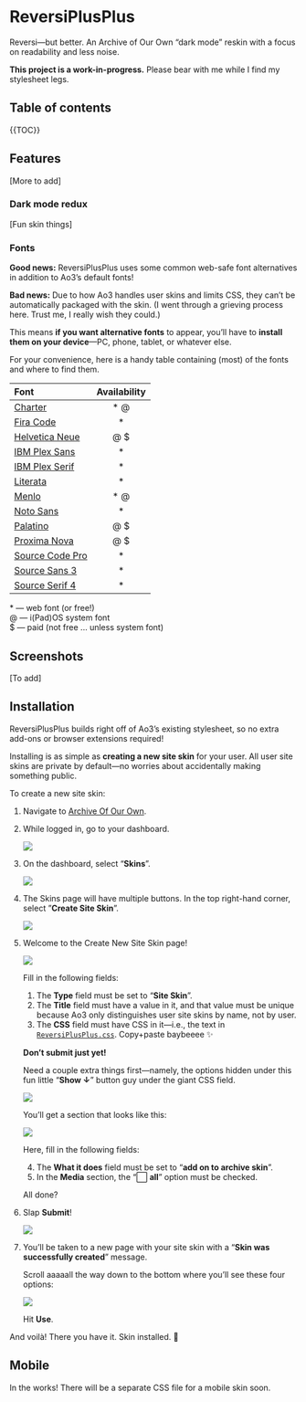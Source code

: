 # ReversiPlusPlus
Reversi—but better. An Archive of Our Own “dark mode” reskin with a focus on readability and less noise.

**This project is a work-in-progress.** Please bear with me while I find my stylesheet legs.


## Table of contents
{{TOC}}


## Features
[More to add]


### Dark mode redux
[Fun skin things]


### Fonts
**Good news:** ReversiPlusPlus uses some common web-safe font alternatives in addition to Ao3’s default fonts!

**Bad news:** Due to how Ao3 handles user skins and limits CSS, they can’t be automatically packaged with the skin. (I went through a grieving process here. Trust me, I really wish they could.)

This means **if you want alternative fonts** to appear, you’ll have to **install them on your device**—PC, phone, tablet, or whatever else.

For your convenience, here is a handy table containing (most) of the fonts and where to find them.

| Font                                                                                 | Availability |
| :----------------------------------------------------------------------------------- | :----------: |
| [Charter](https://fontesk.com/charter-typeface/)                                     |     \* @     |
| [Fira Code](https://fonts.google.com/specimen/Fira+Code)                             |      \*      |
| [Helvetica Neue](https://www.myfonts.com/collections/neue-helvetica-font-linotype)   |     @ $      |
| [IBM Plex Sans](https://fonts.google.com/specimen/IBM+Plex+Sans)                     |      \*      |
| [IBM Plex Serif](https://fonts.google.com/specimen/IBM+Plex+Serif)                   |      \*      |
| [Literata](https://fonts.google.com/specimen/Literata)                               |      \*      |
| [Menlo](https://github.com/hbin/top-programming-fonts/blob/master/Menlo-Regular.ttf) |     \* @     |
| [Noto Sans](https://fonts.google.com/specimen/Noto+Sans)                             |      \*      |
| [Palatino](https://www.myfonts.com/collections/palatino-font-linotype)               |     @ $      |
| [Proxima Nova](https://fonts.adobe.com/fonts/proxima-nova)                           |     @ $      |
| [Source Code Pro](https://fonts.google.com/specimen/Source+Code+Pro)                 |      \*      |
| [Source Sans 3](https://fonts.google.com/specimen/Source+Sans+3)                     |      \*      |
| [Source Serif 4](https://fonts.google.com/specimen/Source+Serif+4)                   |      \*      |

\* — web font (or free!)  
@ — i(Pad)OS system font  
$ — paid (not free ... unless system font)


## Screenshots
[To add]


## Installation
ReversiPlusPlus builds right off of Ao3’s existing stylesheet, so no extra add-ons or browser extensions required!

Installing is as simple as **creating a new site skin** for your user. All user site skins are private by default—no worries about accidentally making something public.

To create a new site skin:

1. Navigate to [Archive Of Our Own](https://archiveofourown.org/).

2. While logged in, go to your dashboard.

	![](img/install-steps-01.png)

3. On the dashboard, select “**Skins**”.

	![](img/install-steps-02.png)

4. The Skins page will have multiple buttons. In the top right-hand corner, select ”**Create Site Skin**”.

	![](img/install-steps-03.png)

5. Welcome to the Create New Site Skin page!
	
	![](img/install-steps-04.png)

	Fill in the following fields:

	1. The **Type** field must be set to “**Site Skin**”.
	2. The **Title** field must have a value in it, and that value must be unique because Ao3 only distinguishes user site skins by name, not by user.
	3. The **CSS** field must have CSS in it—i.e., the text in [```ReversiPlusPlus.css```](https://github.com/galaxygrotesque/ReversiPlusPlus/blob/main/css/ReversiPlusPlus.css). Copy+paste baybeeee ✨

	**Don’t submit just yet!**
	
	Need a couple extra things first—namely, the options hidden under this fun little “**Show ↓**” button guy under the giant CSS field.
	
	![](img/install-steps-05.png)
	
	You’ll get a section that looks like this:
	
	![](img/install-steps-06.png)
	
	Here, fill in the following fields:
	
	4. The **What it does** field must be set to “**add on to archive skin**”.
	5. In the **Media** section, the “⬜ **all**” option must be checked.

	All done?

6. Slap **Submit**!

	![](img/install-steps-07.png)

7. You’ll be taken to a new page with your site skin with a “**Skin was successfully created**” message.

	Scroll aaaaall the way down to the bottom where you’ll see these four options:

	![](img/install-steps-08.png)
	
	Hit **Use**.

And voilà! There you have it. Skin installed. 🌠


## Mobile
In the works! There will be a separate CSS file for a mobile skin soon.
